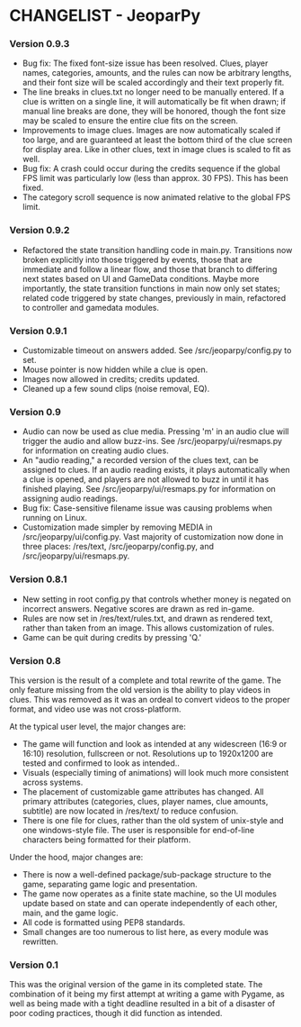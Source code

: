 CHANGELIST - JeoparPy
=====================
### Version 0.9.3 ###
* Bug fix: The fixed font-size issue has been resolved. Clues, player names, categories, amounts, and the rules can now be arbitrary lengths, and their font size will be scaled accordingly and their text properly fit.
* The line breaks in clues.txt no longer need to be manually entered. If a clue is written on a single line, it will automatically be fit when drawn; if manual line breaks are done, they will be honored, though the font size may be scaled to ensure the entire clue fits on the screen.
* Improvements to image clues. Images are now automatically scaled if too large, and are guaranteed at least the bottom third of the clue screen for display area. Like in other clues, text in image clues is scaled to fit as well.
* Bug fix: A crash could occur during the credits sequence if the global FPS limit was particularly low (less than approx. 30 FPS). This has been fixed.
* The category scroll sequence is now animated relative to the global FPS limit.


### Version 0.9.2 ###
* Refactored the state transition handling code in main.py. Transitions now broken explicitly into those triggered by events, those that are immediate and follow a linear flow, and those that branch to differing next states based on UI and GameData conditions. Maybe more importantly, the state transition functions in main now only set states; related code triggered by state changes, previously in main, refactored to controller and gamedata modules.


### Version 0.9.1 ###
* Customizable timeout on answers added. See /src/jeoparpy/config.py to set.
* Mouse pointer is now hidden while a clue is open.
* Images now allowed in credits; credits updated.
* Cleaned up a few sound clips (noise removal, EQ).


### Version 0.9 ###
* Audio can now be used as clue media. Pressing 'm' in an audio clue will trigger the audio and allow buzz-ins. See /src/jeoparpy/ui/resmaps.py for information on creating audio clues.
* An "audio reading," a recorded version of the clues text, can be assigned to clues. If an audio reading exists, it plays automatically when a clue is opened, and players are not allowed to buzz in until it has finished playing. See /src/jeoparpy/ui/resmaps.py for information on assigning audio readings.
* Bug fix: Case-sensitive filename issue was causing problems when running on Linux.
* Customization made simpler by removing MEDIA in /src/jeoparpy/ui/config.py. Vast majority of customization now done in three places: /res/text, /src/jeoparpy/config.py, and /src/jeoparpy/ui/resmaps.py.


### Version 0.8.1 ###
* New setting in root config.py that controls whether money is negated on incorrect answers. Negative scores are drawn as red in-game.
* Rules are now set in /res/text/rules.txt, and drawn as rendered text, rather than taken from an image. This allows customization of rules.
* Game can be quit during credits by pressing 'Q.'


### Version 0.8 ###

This version is the result of a complete and total rewrite of the game.
The only feature missing from the old version is the ability to play videos in clues. This was removed as it was an ordeal to convert videos to the proper format, and video use was not cross-platform.

At the typical user level, the major changes are:
* The game will function and look as intended at any widescreen (16:9 or 16:10) resolution, fullscreen or not. Resolutions up to 1920x1200 are tested and confirmed to look as intended..
* Visuals (especially timing of animations) will look much more consistent across systems.
* The placement of customizable game attributes has changed. All primary attributes (categories, clues, player names, clue amounts, subtitle) are now located in /res/text/ to reduce confusion.
* There is one file for clues, rather than the old system of unix-style and one windows-style file. The user is responsible for end-of-line characters being formatted for their platform.

Under the hood, major changes are:
* There is now a well-defined package/sub-package structure to the game, separating game logic and presentation.
* The game now operates as a finite state machine, so the UI modules update based on state and can operate independently of each other, main, and the game logic.
* All code is formatted using PEP8 standards.
* Small changes are too numerous to list here, as every module was rewritten.


### Version 0.1 ###

This was the original version of the game in its completed state.
The combination of it being my first attempt at writing a game with Pygame, 
as well as being made with a tight deadline resulted in a bit of a disaster of
poor coding practices, though it did function as intended.
